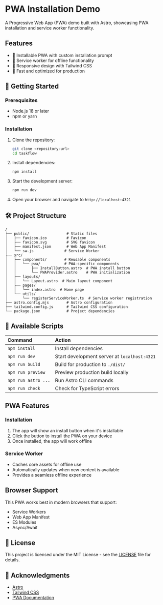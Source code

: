 # PWA Installation Demo

A Progressive Web App (PWA) demo built with Astro, showcasing PWA installation and service worker functionality.

## Features

- 📱 Installable PWA with custom installation prompt
- 🔄 Service worker for offline functionality
- 🎨 Responsive design with Tailwind CSS
- 🚀 Fast and optimized for production

## 🚀 Getting Started

### Prerequisites

- Node.js 18 or later
- npm or yarn

### Installation

1. Clone the repository:
   ```sh
   git clone <repository-url>
   cd taskflow
   ```

2. Install dependencies:
   ```sh
   npm install
   ```

3. Start the development server:
   ```sh
   npm run dev
   ```

4. Open your browser and navigate to `http://localhost:4321`

## 🛠 Project Structure

```
/
├── public/                 # Static files
│   ├── favicon.ico         # Favicon
│   ├── favicon.svg         # SVG favicon
│   ├── manifest.json       # Web App Manifest
│   └── sw.js              # Service Worker
├── src/
│   ├── components/        # Reusable components
│   │   └── pwa/           # PWA-specific components
│   │       ├── InstallButton.astro  # PWA install button
│   │       └── PWAProvider.astro    # PWA initialization
│   ├── layouts/
│   │   └── Layout.astro  # Main layout component
│   ├── pages/
│   │   └── index.astro  # Home page
│   └── utils/
│       └── registerServiceWorker.ts  # Service worker registration
├── astro.config.mjs        # Astro configuration
├── tailwind.config.js      # Tailwind CSS configuration
└── package.json            # Project dependencies
```

## 🧞 Available Scripts

| Command                   | Action                                           |
| :------------------------ | :----------------------------------------------- |
| `npm install`             | Install dependencies                            |
| `npm run dev`             | Start development server at `localhost:4321`     |
| `npm run build`           | Build for production to `./dist/`                |
| `npm run preview`         | Preview production build locally                 |
| `npm run astro ...`       | Run Astro CLI commands                          |
| `npm run check`           | Check for TypeScript errors                      |

## PWA Features

### Installation

1. The app will show an install button when it's installable
2. Click the button to install the PWA on your device
3. Once installed, the app will work offline

### Service Worker

- Caches core assets for offline use
- Automatically updates when new content is available
- Provides a seamless offline experience

## Browser Support

This PWA works best in modern browsers that support:

- Service Workers
- Web App Manifest
- ES Modules
- Async/Await

## 📝 License

This project is licensed under the MIT License - see the [LICENSE](LICENSE) file for details.

## 🙏 Acknowledgments

- [Astro](https://astro.build/)
- [Tailwind CSS](https://tailwindcss.com/)
- [PWA Documentation](https://web.dev/progressive-web-apps/)
